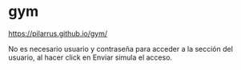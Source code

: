 # gym
https://pilarrus.github.io/gym/

No es necesario usuario y contraseña para acceder a la sección del usuario, al hacer click en Enviar simula el acceso.

